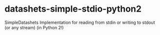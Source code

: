 # datashets-simple-stdio-python2
SimpleDatashets Implementation for reading from stdin or writing to stdout (or any stream)   (in Python 2!)
